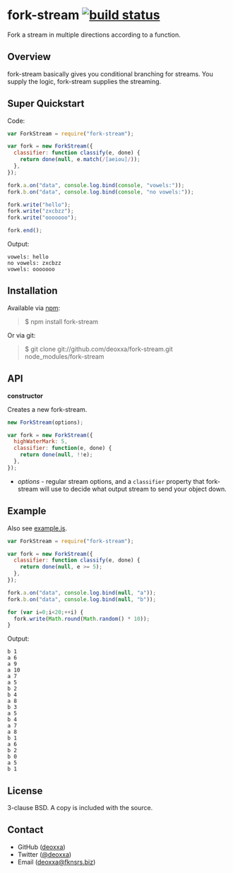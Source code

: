 fork-stream [![build status](https://travis-ci.org/deoxxa/fork-stream.png)](https://travis-ci.org/deoxxa/fork)
===========

Fork a stream in multiple directions according to a function.

Overview
--------

fork-stream basically gives you conditional branching for streams. You supply
the logic, fork-stream supplies the streaming.

Super Quickstart
----------------

Code:

```javascript
var ForkStream = require("fork-stream");

var fork = new ForkStream({
  classifier: function classify(e, done) {
    return done(null, e.match(/[aeiou]/));
  },
});

fork.a.on("data", console.log.bind(console, "vowels:"));
fork.b.on("data", console.log.bind(console, "no vowels:"));

fork.write("hello");
fork.write("zxcbzz");
fork.write("ooooooo");

fork.end();
```

Output:

```
vowels: hello
no vowels: zxcbzz
vowels: ooooooo
```

Installation
------------

Available via [npm](http://npmjs.org/):

> $ npm install fork-stream

Or via git:

> $ git clone git://github.com/deoxxa/fork-stream.git node_modules/fork-stream

API
---

**constructor**

Creates a new fork-stream.

```javascript
new ForkStream(options);
```

```javascript
var fork = new ForkStream({
  highWaterMark: 5,
  classifier: function(e, done) {
    return done(null, !!e);
  },
});
```

* _options_ - regular stream options, and a `classifier` property that
  fork-stream will use to decide what output stream to send your object down.

Example
-------

Also see [example.js](https://github.com/deoxxa/fork-stream/blob/master/example.js).

```javascript
var ForkStream = require("fork-stream");

var fork = new ForkStream({
  classifier: function classify(e, done) {
    return done(null, e >= 5);
  },
});

fork.a.on("data", console.log.bind(null, "a"));
fork.b.on("data", console.log.bind(null, "b"));

for (var i=0;i<20;++i) {
  fork.write(Math.round(Math.random() * 10));
}
```

Output:

```
b 1
a 6
a 9
a 10
a 7
a 5
b 2
b 4
a 8
b 3
a 5
b 4
a 7
a 8
b 1
a 6
b 2
b 0
a 5
b 1
```

License
-------

3-clause BSD. A copy is included with the source.

Contact
-------

* GitHub ([deoxxa](http://github.com/deoxxa))
* Twitter ([@deoxxa](http://twitter.com/deoxxa))
* Email ([deoxxa@fknsrs.biz](mailto:deoxxa@fknsrs.biz))
